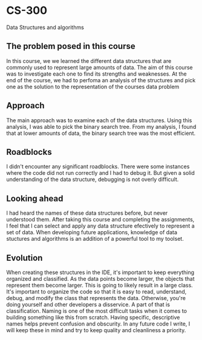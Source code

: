 # CS-300
Data Structures and algorithms

## The problem posed in this course
In this course, we we learned the different data structures that are commonly used to represent large amounts of data. The aim of this course was to investigate each one to find its strengths and weaknesses. At the end of the course, we had to perfoma an analysis of the structures and pick one as the solution to the representation of the courses data problem

## Approach
The main approach was to examine each of the data structures. Using this analysis, I was able to pick the binary search tree. From my analysis, I found that at lower amounts of data, the binary search tree was the most efficient.

## Roadblocks
I didn't encounter any significant roadblocks. There were some instances where the code did not run correctly and I had to debug it. But given a solid understanding of the data structure, debugging is not overly difficult.

## Looking ahead
I had heard the names of these data structures before, but never understood them. After taking this course and completing the assignments, I feel that I can select and apply any data structure efectively to represent a set of data. When developing future applications, knowledge of data stuctures and algorithms is an addition of a powerful tool to my toolset.

## Evolution
When creating these structures in the IDE, it's important to keep everything organized and classified. As the data points become larger, the objects that represent them become larger. This is going to likely result in a large class. It's important to organize the code so that it is easy to read, understand, debug, and modify the class that represents the data. Otherwise, you're doing yourself and other developers a disservice. A part of that is classification. Naming is one of the most difficult tasks when it comes to building something like this from scratch. Having specific, descriptive names helps prevent confusion and obscurity. In any future code I write, I will keep these in mind and try to keep quality and cleanliness a priority.
